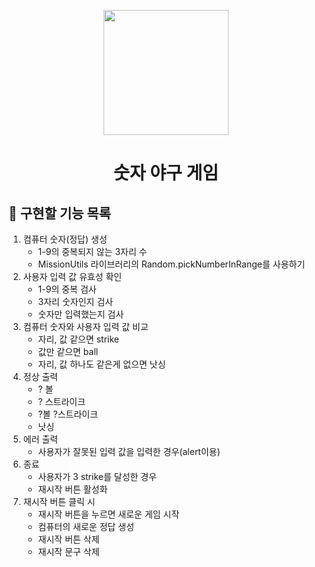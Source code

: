 <p align="middle" >
  <img width="200px;" src="https://github.com/woowacourse/javascript-baseball-precourse/blob/main/images/baseball_icon.png?raw=true"/>
</p>
<h1 align="middle">숫자 야구 게임</h1>

## 🎯 구현할 기능 목록

1. 컴퓨터 숫자(정답) 생성
   - 1-9의 중복되지 않는 3자리 수
   - MissionUtils 라이브러리의 Random.pickNumberInRange를 사용하기
2. 사용자 입력 값 유효성 확인
   - 1-9의 중복 검사
   - 3자리 숫자인지 검사
   - 숫자만 입력했는지 검사
3. 컴퓨터 숫자와 사용자 입력 값 비교
   - 자리, 값 같으면 strike
   - 값만 같으면 ball
   - 자리, 값 하나도 같은게 없으면 낫싱
4. 정상 출력
   - ? 볼
   - ? 스트라이크
   - ?볼 ?스트라이크
   - 낫싱
5. 에러 출력
   - 사용자가 잘못된 입력 값을 입력한 경우(alert이용)
6. 종료
   - 사용자가 3 strike를 달성한 경우
   - 재시작 버튼 활성화
7. 재시작 버튼 클릭 시
   - 재시작 버튼을 누르면 새로운 게임 시작
   - 컴퓨터의 새로운 정답 생성
   - 재시작 버튼 삭제
   - 재시작 문구 삭제

